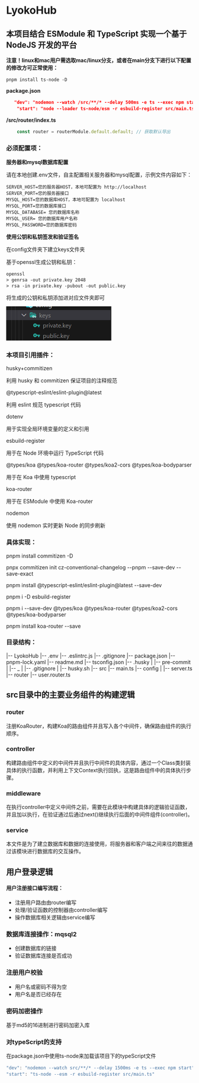 # LyokoHub 

## **本项目结合 ESModule 和 TypeScript 实现一个基于 NodeJS 开发的平台**

**注意！linux和mac用户需选取mac/linux分支，或者在main分支下进行以下配置的修改方可正常使用：**

```shell
pnpm install ts-node -D
```

**package.json**

```json
   "dev": "nodemon --watch /src/**/* --delay 500ms -e ts --exec npm start",
    "start": "node --loader ts-node/esm -r esbuild-register src/main.ts",
```

**/src/router/index.ts**

```typescript
    const router = routerModule.default.default; // 获取默认导出
```

### 必须配置项：

**服务器和mysql数据库配置**

请在本地创建.env文件，自主配置相关服务器和mysql配置，示例文件内容如下：

```
SERVER_HOST=您的服务器HOST，本地可配置为 http://localhost
SERVER_PORT=您的服务器接口
MYSQL_HOST=您的数据库HOST，本地可配置为 localhost
MYSQL_PORT=您的数据库接口
MYSQL_DATABASE= 您的数据库名称
MYSQL_USER= 您的数据库用户名称
MYSQL_PASSWORD=您的数据库密码
```

**使用公钥和私钥签发和验证签名**

在config文件夹下建立keys文件夹

基于openssl生成公钥和私钥：

```shell
openssl
> genrsa -out private.key 2048
> rsa -in private.key -pubout -out public.key
```

将生成的公钥和私钥添加进对应文件夹即可

![image-20231123182125095](./readme.assets/image-20231123182125095.png)

### 本项目引用插件：

husky+commitizen

利用 husky 和 commitizen 保证项目的注释规范

@typescript-eslint/eslint-plugin@latest

利用 eslint 规范 typescript 代码

dotenv

用于实现全局环境变量的定义和引用

esbuild-register

用于在 Node 环境中运行 TypeScript 代码

@types/koa @types/koa-router @types/koa2-cors
@types/koa-bodyparser

用于在 Koa 中使用 typescript

koa-router

用于在 ESModule 中使用 Koa-router

nodemon

使用 nodemon 实时更新 Node 的同步刷新

### 具体实现：

pnpm install commitizen -D

pnpx commitizen init cz-conventional-changelog --pnpm --save-dev --save-exact

pnpm install @typescript-eslint/eslint-plugin@latest --save-dev

pnpm i -D esbuild-register

pnpm i --save-dev @types/koa @types/koa-router @types/koa2-cors
@types/koa-bodyparser

pnpm install koa-router --save

### 目录结构：

|-- LyokoHub
|-- .env
|-- .eslintrc.js
|-- .gitignore
|-- package.json
|-- pnpm-lock.yaml
|-- readme.md
|-- tsconfig.json
|-- .husky
| |-- pre-commit
| |-- \_
| |-- .gitignore
| |-- husky.sh
|-- src
|-- main.ts
|-- config
| |-- server.ts
|-- router
|-- user.router.ts 

## src目录中的主要业务组件的构建逻辑

### router

注册KoaRouter，构建Koa的路由组件并且写入各个中间件，确保路由组件的执行顺序。 

### controller

构建路由组件中定义的中间件并且执行中间件的具体内容，通过一个Class类封装具体的执行函数，并利用上下文Context执行回执，这是路由组件中的具体执行步骤。

### middleware

在执行controller中定义中间件之前，需要在此模块中构建具体的逻辑验证函数，并且加以执行，在验证通过后通过next()继续执行后面的中间件组件(controller)。

### service

本文件是为了建立数据库和数据的连接使用，将服务器和客户端之间来往的数据通过该模块进行数据库的交互操作。

## 用户登录逻辑

#### 用户注册接口编写流程：

- 注册用户路由由router编写
- 处理/验证函数的控制器由controller编写
- 操作数据库相关逻辑由service编写

### 数据库连接操作：mqsql2

- 创建数据库的链接
- 验证数据库连接是否成功

### 注册用户校验

- 用户名或密码不得为空
- 用户名是否已经存在

### 密码加密操作

基于md5的16进制进行密码加密入库

### 对typeScript的支持

在package.json中使用ts-node来加载该项目下的typeScript文件 

```javascript
"dev": "nodemon --watch src/**/* --delay 1500ms -e ts --exec npm start",
"start": "ts-node --esm -r esbuild-register src/main.ts"
```

